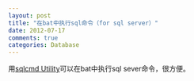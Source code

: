 ```yaml
---
layout: post
title: "在bat中执行sql命令（for sql server）"
date: 2012-07-17
comments: true
categories: Database
---
```

用<a href="http://msdn.microsoft.com/en-us/library/ms162773.aspx">sqlcmd Utility</a>可以在bat中执行sql sever命令，很方便。<br />
